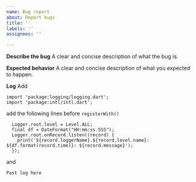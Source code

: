 ```yaml
---
name: Bug report
about: Report bugs
title: ''
labels: ''
assignees: ''

---
```


**Describe the bug**
A clear and concise description of what the bug is.


**Expected behavior**
A clear and concise description of what you expected to happen.

**Log**
Add
```
import 'package:logging/logging.dart';
import 'package:intl/intl.dart';
```
add the following lines before `registerWith()`
```
  Logger.root.level = Level.ALL;
  final df = DateFormat("HH:mm:ss.SSS");
  Logger.root.onRecord.listen((record) {
    print('${record.loggerName}.${record.level.name}: ${df.format(record.time)}: ${record.message}');
  });
```
and
```
Past log here
```
